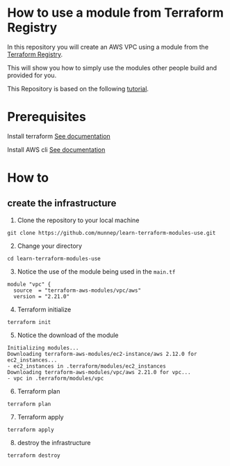 # How to use a module from Terraform Registry 

In this repository you will create an AWS VPC using a module from the [Terraform Registry](https://registry.terraform.io/modules/terraform-aws-modules/vpc/aws/2.21.0?tab=inputs). 

This will show you how to simply use the modules other people build and provided for you.

This Repository is based on the following [tutorial](https://learn.hashicorp.com/tutorials/terraform/module-use?in=terraform/modules). 


# Prerequisites
Install terraform [See documentation](https://learn.hashicorp.com/tutorials/terraform/install-cli?in=terraform/aws-get-started)

Install AWS cli [See documentation](https://docs.aws.amazon.com/cli/latest/userguide/install-cliv2.html)

# How to

## create the infrastructure
1. Clone the repository to your local machine
```
git clone https://github.com/munnep/learn-terraform-modules-use.git
```
2. Change your directory
```
cd learn-terraform-modules-use
```
3. Notice the use of the module being used in the ```main.tf```
```
module "vpc" {
  source  = "terraform-aws-modules/vpc/aws"
  version = "2.21.0"

```  
4. Terraform initialize
```
terraform init
```
5. Notice the download of the module 
```
Initializing modules...
Downloading terraform-aws-modules/ec2-instance/aws 2.12.0 for ec2_instances...
- ec2_instances in .terraform/modules/ec2_instances
Downloading terraform-aws-modules/vpc/aws 2.21.0 for vpc...
- vpc in .terraform/modules/vpc
```
6. Terraform plan
```
terraform plan
```
7. Terraform apply
```
terraform apply
```
8. destroy the infrastructure
```
terraform destroy
```